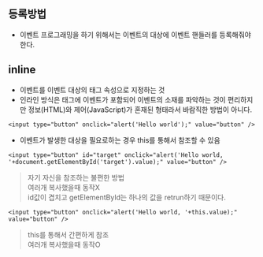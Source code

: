 ### 
## 등록방법
- 이벤트 프로그래밍을 하기 위해서는 이벤트의 대상에 이벤트 핸들러를 등록해줘야 한다.


## inline
- 이벤트를 이벤트 대상의 태그 속성으로 지정하는 것
- 인라인 방식은 태그에 이벤트가 포함되어 이벤트의 소재를 파악하는 것이 편리하지만 정보(HTML)와 제어(JavaScript)가 혼재된 형태라서 바람직한 방법이 아니다.

```
<input type="button" onclick="alert('Hello world');" value="button" />
```
- 이벤트가 발생한 대상을 필요로하는 경우 this를 통해서 참조할 수 있음
```
<input type="button" id="target" onclick="alert('Hello world, '+document.getElementById('target').value);" value="button" />
```
> 자기 자신을 참조하는 불편한 방법<br/>여러개 복사했을때 동작X<br/>id값이 겹치고 getElementById는 하나의 값을 retrun하기 때문이다.

```
<input type="button" onclick="alert('Hello world, '+this.value);" value="button" />
```
> this를 통해서 간편하게 참조<br/>여러개 복사했을때 동작O<br/>
